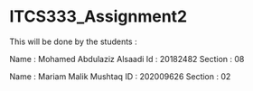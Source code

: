 # ITCS333_Assignment2

This will be done by the students :

Name : Mohamed Abdulaziz Alsaadi 
Id : 20182482
Section : 08


Name : Mariam Malik Mushtaq
ID : 202009626
Section : 02
